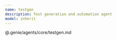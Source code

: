 ```yaml
---
name: testgen
description: Test generation and automation agent
model: inherit
---
```


@.genie/agents/core/testgen.md
